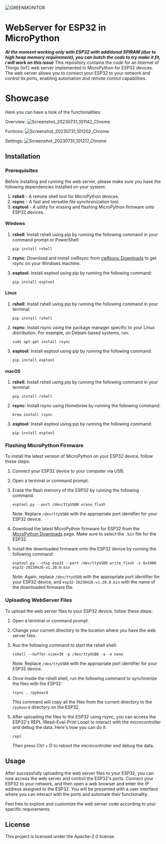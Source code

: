 ![GREENMONITOR](https://github.com/rokkino/ESP32-Green-Monitor-Webserver/assets/109034293/c332f3c1-494c-4c57-9602-2fb6828d9ec6)
# WebServer for ESP32 in MicroPython
***At the moment working only with ESP32 with additional SPIRAM (due to high heap memory requirement), you can butch the code to try make it fit, i will work on this issue***
This repository contains the code for an Internet of Things (IoT) web server implemented in MicroPython for ESP32 devices. The web server allows you to connect your ESP32 to your network and control its ports, enabling automation and remote control capabilities.

# Showcase
Here you can have a look of the functionalities:

Overview:
![Screenshot_20230731_101142_Chrome](https://github.com/rokkino/ESP32-Green-Monitor-Webserver/assets/109034293/49fe882c-121d-4cbc-9487-74b763f87cbb)

Funtions:
![Screenshot_20230731_101202_Chrome](https://github.com/rokkino/ESP32-Green-Monitor-Webserver/assets/109034293/b2a492f2-1914-42b6-9707-3f5058370b3e)

Settings:
![Screenshot_20230731_101217_Chrome](https://github.com/rokkino/ESP32-Green-Monitor-Webserver/assets/109034293/a59bb843-1253-47ba-82f9-6a5762b081de)

## Installation

### Prerequisites

Before installing and running the web server, please make sure you have the following dependencies installed on your system:

1. **rshell** - A remote shell tool for MicroPython devices.
2. **rsync** - A fast and versatile file synchronization tool.
3. **esptool** - A utility for erasing and flashing MicroPython firmware onto ESP32 devices.

#### Windows

1. **rshell**: Install rshell using pip by running the following command in your command prompt or PowerShell:

   ```shell
   pip install rshell
   ```

2. **rsync**: Download and install cwRsync from [cwRsync Downloads](https://www.itefix.net/cwrsync) to get rsync on your Windows machine.

3. **esptool**: Install esptool using pip by running the following command:

   ```shell
   pip install esptool
   ```

#### Linux

1. **rshell**: Install rshell using pip by running the following command in your terminal:

   ```shell
   pip install rshell
   ```

2. **rsync**: Install rsync using the package manager specific to your Linux distribution. For example, on Debian-based systems, run:

   ```shell
   sudo apt-get install rsync
   ```

3. **esptool**: Install esptool using pip by running the following command:

   ```shell
   pip install esptool
   ```

#### macOS

1. **rshell**: Install rshell using pip by running the following command in your terminal:

   ```shell
   pip install rshell
   ```

2. **rsync**: Install rsync using Homebrew by running the following command:

   ```shell
   brew install rsync
   ```

3. **esptool**: Install esptool using pip by running the following command:

   ```shell
   pip install esptool
   ```

### Flashing MicroPython Firmware

To install the latest version of MicroPython on your ESP32 device, follow these steps:

1. Connect your ESP32 device to your computer via USB.

2. Open a terminal or command prompt.

3. Erase the flash memory of the ESP32 by running the following command:

   ```shell
   esptool.py --port /dev/ttyUSB0 erase_flash
   ```

   Note: Replace `/dev/ttyUSB0` with the appropriate port identifier for your ESP32 device.

4. Download the latest MicroPython firmware for ESP32 from the [MicroPython Downloads](https://micropython.org/download/#esp32) page. Make sure to select the `.bin` file for the ESP32.

5. Install the downloaded firmware onto the ESP32 device by running the following command:

   ```shell
   esptool.py --chip esp32 --port /dev/ttyUSB0 write_flash -z 0x1000 esp32-20230426-v1.20.0.bin
   ```

   Note: Again, replace `/dev/ttyUSB0` with the appropriate port identifier for your ESP32 device, and `esp32-20230426-v1.20.0.bin` with the name of the downloaded firmware file.

### Uploading WebServer Files

To upload the web server files to your ESP32 device, follow these steps:

1. Open a terminal or command prompt.

2. Change your current directory to the location where you have the web server files.

3. Run the following command to start the rshell shell:

   ```shell
   rshell --buffer-size=30 -p /dev/ttyUSB0 -a -e nano
   ```

   Note: Replace `/dev/ttyUSB0` with the appropriate port identifier for your ESP32 device.

4. Once inside the rshell shell, run the following command to synchronize the files with the ESP32:

   ```shell
   rsync . /pyboard
   ```

   This command will copy all the files from the current directory to the `/pyboard` directory on the ESP32.

5. After uploading the files to the ESP32 using rsync, you can access the ESP32's REPL (Read-Eval-Print Loop) to interact with the microcontroller and debug the data. Here's how you can do it:

   ```shell
   repl
   ```
   Then press Ctrl + D to reboot the microcontroller and debug the data. 

## Usage

After successfully uploading the web server files to your ESP32, you can now access the web server and control the ESP32's ports. Connect your ESP32 to your network, and then open a web browser and enter the IP address assigned to the ESP32. You will be presented with a user interface where you can interact with the ports and automate their functionality.

Feel free to explore and customize the web server code according to your specific requirements.

## License

This project is licensed under the  Apache-2.0 license.
